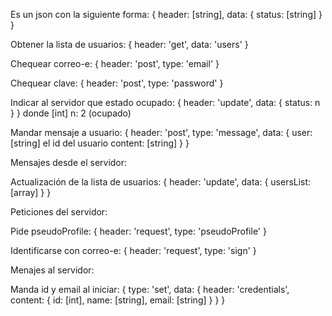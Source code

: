 
Es un json con la siguiente forma:
{
  header: [string],
  data: {
    status: [string]
  }
}

Obtener la lista de usuarios:
{
  header: 'get',
  data: 'users'
}

Chequear correo-e:
{
  header: 'post',
  type: 'email'
}

Chequear clave:
{
  header: 'post',
  type: 'password'
}

Indicar al servidor que estado ocupado:
{
  header: 'update',
  data: {
    status: n
  }
}
donde [int] n: 2 (ocupado)


Mandar mensaje a usuario:
{
  header: 'post',
  type: 'message',
  data: {
    user: [string] el id del usuario
    content: [string]
  }
}


Mensajes desde el servidor:

Actualización de la lista de usuarios:
{
  header: 'update',
  data: {
    usersList: [array]
  }
}

Peticiones del servidor:

Pide pseudoProfile:
{
  header: 'request',
  type: 'pseudoProfile'
}

Identificarse con correo-e:
{
  header: 'request',
  type: 'sign'
}

Menajes al servidor:

Manda id y email al iniciar:
{
  type: 'set',
  data: {
    header: 'credentials',
    content: {
      id: [int],
      name: [string],
      email: [string]
    }
  }
}
